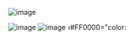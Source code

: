 
![image](https://github.com/user-attachments/assets/a542f0f3-6a4c-4eb8-aab4-148e5430042f)


![image](https://github.com/user-attachments/assets/8a1e6f75-18c9-42d1-b6bb-2d08a512315e)
![image](https://github.com/user-attachments/assets/9d54ae7d-8fa7-4c06-9f8b-96ae30187691)
‹#FF0000="color:






























